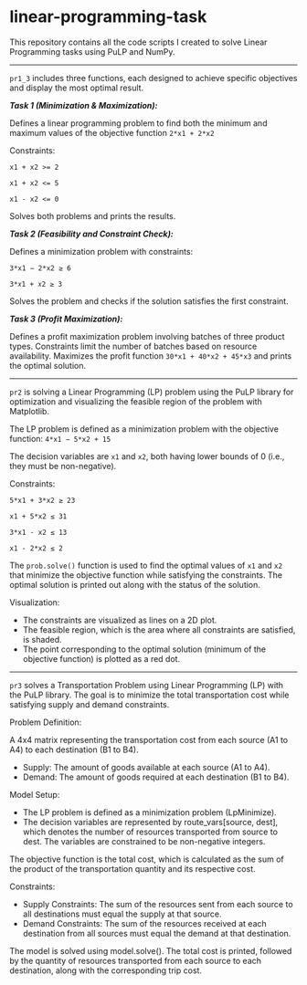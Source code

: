 # linear-programming-task
This repository contains all the code scripts I created to solve Linear Programming tasks using PuLP and NumPy.
____
`pr1_3` includes three functions, each designed to achieve specific objectives and display the most optimal result.

***Task 1 (Minimization & Maximization):***

Defines a linear programming problem to find both the minimum and maximum values of the objective function `2*x1 + 2*x2`

Constraints:

`x1 + x2 >= 2`

`x1 + x2 <= 5`

`x1 - x2 <= 0`

Solves both problems and prints the results.

***Task 2 (Feasibility and Constraint Check):***

Defines a minimization problem with constraints:

`3*x1 − 2*x2 ≥ 6`

`3*𝑥1 + 𝑥2 ≥ 3`

Solves the problem and checks if the solution satisfies the first constraint.

***Task 3 (Profit Maximization):***

Defines a profit maximization problem involving batches of three product types.
Constraints limit the number of batches based on resource availability.
Maximizes the profit function `30*x1 + 40*x2 + 45*x3` and prints the optimal solution.

_____

`pr2` is solving a Linear Programming (LP) problem using the PuLP library for optimization and visualizing the feasible region of the problem with Matplotlib.

The LP problem is defined as a minimization problem with the objective function: `4*x1 − 5*x2 + 15`

The decision variables are `x1` and `x2`, both having lower bounds of 0 (i.e., they must be non-negative).

Constraints:

`5*x1 + 3*x2 ≥ 23`

`x1 + 5*x2 ≤ 31`

`3*x1 - x2 ≤ 13`

`x1 - 2*x2 ≤ 2`

The `prob.solve()` function is used to find the optimal values of `x1` and `x2` that minimize the objective function while satisfying the constraints. The optimal solution is printed out along with the status of the solution.

Visualization:
- The constraints are visualized as lines on a 2D plot.
- The feasible region, which is the area where all constraints are satisfied, is shaded.
- The point corresponding to the optimal solution (minimum of the objective function) is plotted as a red dot.

________

`pr3` solves a Transportation Problem using Linear Programming (LP) with the PuLP library. The goal is to minimize the total transportation cost while satisfying supply and demand constraints.

Problem Definition:

A 4x4 matrix representing the transportation cost from each source (A1 to A4) to each destination (B1 to B4).
- Supply: The amount of goods available at each source (A1 to A4).
- Demand: The amount of goods required at each destination (B1 to B4).
  
Model Setup:
- The LP problem is defined as a minimization problem (LpMinimize).
- The decision variables are represented by route_vars[source, dest], which denotes the number of resources transported from source to dest. The variables are constrained to be non-negative integers.

The objective function is the total cost, which is calculated as the sum of the product of the transportation quantity and its respective cost.

Constraints:

- Supply Constraints: The sum of the resources sent from each source to all destinations must equal the supply at that source.
- Demand Constraints: The sum of the resources received at each destination from all sources must equal the demand at that destination.

The model is solved using model.solve(). The total cost is printed, followed by the quantity of resources transported from each source to each destination, along with the corresponding trip cost.
